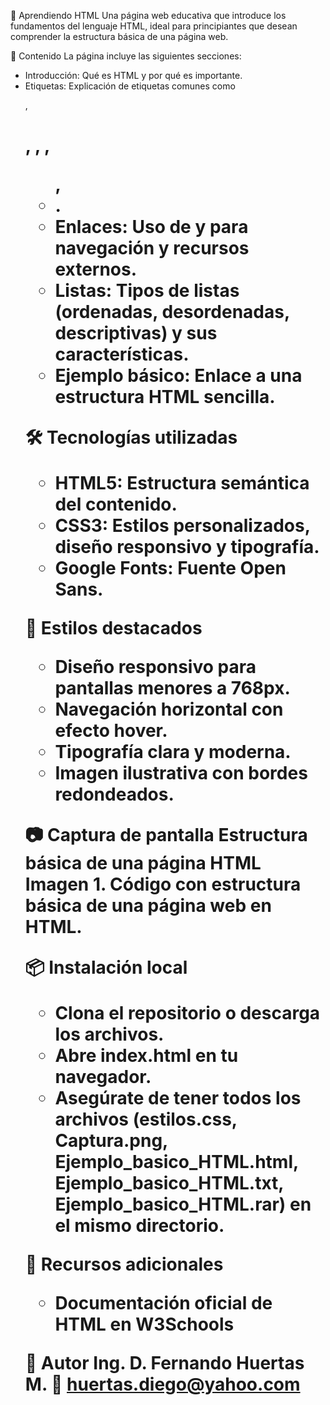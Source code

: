 📘 Aprendiendo HTML
Una página web educativa que introduce los fundamentos del lenguaje HTML, ideal para principiantes que desean comprender la estructura básica de una página web.

🧠 Contenido
La página incluye las siguientes secciones:
- Introducción: Qué es HTML y por qué es importante.
- Etiquetas: Explicación de etiquetas comunes como <p>, <h1>, <a>, <img>, <ul>, <li>.
- Enlaces: Uso de <a> y <link> para navegación y recursos externos.
- Listas: Tipos de listas (ordenadas, desordenadas, descriptivas) y sus características.
- Ejemplo básico: Enlace a una estructura HTML sencilla.

🛠️ Tecnologías utilizadas
- HTML5: Estructura semántica del contenido.
- CSS3: Estilos personalizados, diseño responsivo y tipografía.
- Google Fonts: Fuente Open Sans.

🎨 Estilos destacados
- Diseño responsivo para pantallas menores a 768px.
- Navegación horizontal con efecto hover.
- Tipografía clara y moderna.
- Imagen ilustrativa con bordes redondeados.

📷 Captura de pantalla
Estructura básica de una página HTML
Imagen 1. Código con estructura básica de una página web en HTML.

📦 Instalación local
- Clona el repositorio o descarga los archivos.
- Abre index.html en tu navegador.
- Asegúrate de tener todos los archivos (estilos.css, Captura.png, Ejemplo_basico_HTML.html, Ejemplo_basico_HTML.txt, Ejemplo_basico_HTML.rar) en el mismo directorio.
  
📄 Recursos adicionales
-	Documentación oficial de HTML en W3Schools
  
👤 Autor
Ing. D. Fernando Huertas M.
📧 huertas.diego@yahoo.com

